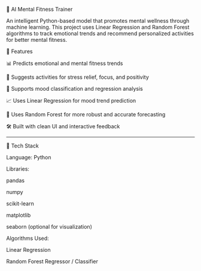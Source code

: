 🧠 AI Mental Fitness Trainer

An intelligent Python-based model that promotes mental wellness through machine learning. This project uses Linear Regression and Random Forest algorithms to track emotional trends and recommend personalized activities for better mental fitness.



📌 Features

📊 Predicts emotional and mental fitness trends

🧘 Suggests activities for stress relief, focus, and positivity

🧠 Supports mood classification and regression analysis

📈 Uses Linear Regression for mood trend prediction

🌲 Uses Random Forest for more robust and accurate forecasting

🛠️ Built with clean UI and interactive feedback



---

🧰 Tech Stack

Language: Python

Libraries:

pandas

numpy

scikit-learn

matplotlib

seaborn (optional for visualization)


Algorithms Used:

Linear Regression

Random Forest Regressor / Classifier



